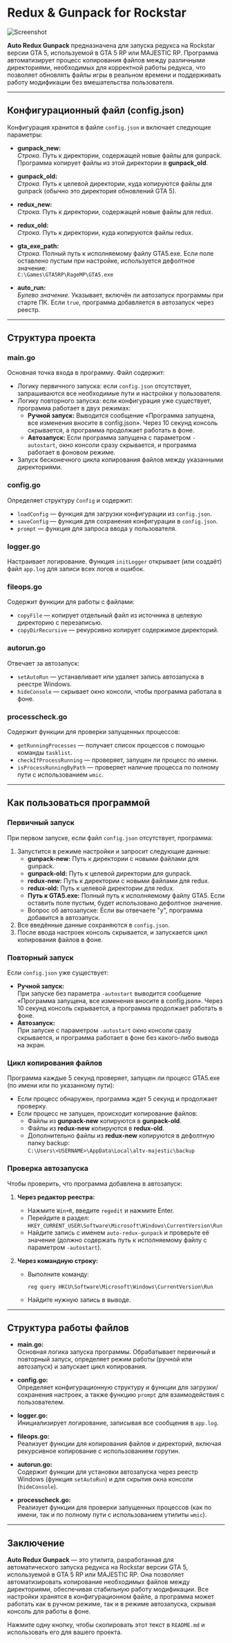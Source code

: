 # Redux & Gunpack for Rockstar

![Screenshot](shapka_uzkaya.JPG)

**Auto Redux Gunpack** предназначена для запуска редукса на Rockstar версии GTA 5, используемой в GTA 5 RP или MAJESTIC RP. Программа автоматизирует процесс копирования файлов между различными директориями, необходимых для корректной работы редукса, что позволяет обновлять файлы игры в реальном времени и поддерживать работу модификации без вмешательства пользователя.

---


## Конфигурационный файл (config.json)

Конфигурация хранится в файле `config.json` и включает следующие параметры:

- **gunpack_new:**  
  *Строка.* Путь к директории, содержащей новые файлы для gunpack. Программа копирует файлы из этой директории в **gunpack_old**.

- **gunpack_old:**  
  *Строка.* Путь к целевой директории, куда копируются файлы для gunpack (обычно это директория обновлений GTA 5).

- **redux_new:**  
  *Строка.* Путь к директории, содержащей новые файлы для redux.

- **redux_old:**  
  *Строка.* Путь к директории, куда копируются файлы redux.

- **gta_exe_path:**  
  *Строка.* Полный путь к исполняемому файлу GTA5.exe. Если поле оставлено пустым при настройке, используется дефолтное значение:  
  `C:\Games\GTA5RP\RageMP\GTA5.exe`

- **auto_run:**  
  *Булево значение.* Указывает, включён ли автозапуск программы при старте ПК. Если `true`, программа добавляется в автозапуск через реестр.

---

## Структура проекта

### main.go
Основная точка входа в программу. Файл содержит:
- Логику первичного запуска: если `config.json` отсутствует, запрашиваются все необходимые пути и настройки у пользователя.
- Логику повторного запуска: если конфигурация уже существует, программа работает в двух режимах:
    - **Ручной запуск:** Выводится сообщение «Программа запущена, все изменения вносите в config.json». Через 10 секунд консоль скрывается, а программа продолжает работать в фоне.
    - **Автозапуск:** Если программа запущена с параметром `-autostart`, окно консоли сразу скрывается, и программа работает в фоновом режиме.
- Запуск бесконечного цикла копирования файлов между указанными директориями.

### config.go
Определяет структуру `Config` и содержит:
- `loadConfig` — функция для загрузки конфигурации из `config.json`.
- `saveConfig` — функция для сохранения конфигурации в `config.json`.
- `prompt` — функция для запроса ввода у пользователя.

### logger.go
Настраивает логирование. Функция `initLogger` открывает (или создаёт) файл `app.log` для записи всех логов и ошибок.

### fileops.go
Содержит функции для работы с файлами:
- `copyFile` — копирует отдельный файл из источника в целевую директорию с перезаписью.
- `copyDirRecursive` — рекурсивно копирует содержимое директорий.

### autorun.go
Отвечает за автозапуск:
- `setAutoRun` — устанавливает или удаляет запись автозапуска в реестре Windows.
- `hideConsole` — скрывает окно консоли, чтобы программа работала в фоне.

### processcheck.go
Содержит функции для проверки запущенных процессов:
- `getRunningProcesses` — получает список процессов с помощью команды `tasklist`.
- `checkIfProcessRunning` — проверяет, запущен ли процесс по имени.
- `isProcessRunningByPath` — проверяет наличие процесса по полному пути с использованием `wmic`.

---

## Как пользоваться программой

### Первичный запуск
При первом запуске, если файл `config.json` отсутствует, программа:
1. Запустится в режиме настройки и запросит следующие данные:
    - **gunpack-new:** Путь к директории с новыми файлами для gunpack.
    - **gunpack-old:** Путь к целевой директории для gunpack.
    - **redux-new:** Путь к директории с новыми файлами для redux.
    - **redux-old:** Путь к целевой директории для redux.
    - **Путь к GTA5.exe:** Полный путь к исполняемому файлу GTA5. Если оставить поле пустым, будет использовано дефолтное значение.
    - Вопрос об автозапуске: Если вы отвечаете "y", программа добавится в автозапуск.
2. Все введённые данные сохраняются в `config.json`.
3. После ввода настроек консоль скрывается, и запускается цикл копирования файлов в фоне.

### Повторный запуск
Если `config.json` уже существует:
- **Ручной запуск:**  
  При запуске без параметра `-autostart` выводится сообщение «Программа запущена, все изменения вносите в config.json». Через 10 секунд консоль скрывается, а программа продолжает работать в фоне.
- **Автозапуск:**  
  При запуске с параметром `-autostart` окно консоли сразу скрывается, и программа работает в фоне без какого-либо вывода на экран.

### Цикл копирования файлов
Программа каждые 5 секунд проверяет, запущен ли процесс GTA5.exe (по имени или по указанному пути):
- Если процесс обнаружен, программа ждет 5 секунд и продолжает проверку.
- Если процесс не запущен, происходит копирование файлов:
    - Файлы из **gunpack-new** копируются в **gunpack-old**.
    - Файлы из **redux-new** копируются в **redux-old**.
    - Дополнительно файлы из **redux-new** копируются в дефолтную папку backup:  
      `C:\Users\<USERNAME>\AppData\Local\altv-majestic\backup`

### Проверка автозапуска
Чтобы проверить, что программа добавлена в автозапуск:
1. **Через редактор реестра:**
    - Нажмите `Win+R`, введите `regedit` и нажмите Enter.
    - Перейдите в раздел:  
      `HKEY_CURRENT_USER\Software\Microsoft\Windows\CurrentVersion\Run`
    - Найдите запись с именем `auto-redux-gunpack` и проверьте её значение (должно содержать путь к исполняемому файлу с параметром `-autostart`).

2. **Через командную строку:**
    - Выполните команду:
      ```batch
      reg query HKCU\Software\Microsoft\Windows\CurrentVersion\Run
      ```
    - Найдите нужную запись в выводе.

---

## Структура работы файлов

- **main.go:**  
  Основная логика запуска программы. Обрабатывает первичный и повторный запуск, определяет режим работы (ручной или автозапуск) и запускает цикл копирования.

- **config.go:**  
  Определяет конфигурационную структуру и функции для загрузки/сохранения настроек, а также функцию `prompt` для взаимодействия с пользователем.

- **logger.go:**  
  Инициализирует логирование, записывая все сообщения в `app.log`.

- **fileops.go:**  
  Реализует функции для копирования файлов и директорий, включая рекурсивное копирование с использованием горутин.

- **autorun.go:**  
  Содержит функции для установки автозапуска через реестр Windows (функция `setAutoRun`) и для скрытия окна консоли (`hideConsole`).

- **processcheck.go:**  
  Реализует функции для проверки запущенных процессов (как по имени, так и по полному пути с использованием утилиты `wmic`).

---

## Заключение

**Auto Redux Gunpack** — это утилита, разработанная для автоматического запуска редукса на Rockstar версии GTA 5, используемой в GTA 5 RP или MAJESTIC RP. Она позволяет автоматизировать копирование необходимых файлов между директориями, обеспечивая стабильную работу модификации. Все настройки хранятся в конфигурационном файле, а программа может работать как в ручном режиме, так и в режиме автозапуска, скрывая консоль для работы в фоне.

Нажмите одну кнопку, чтобы скопировать этот текст в `README.md` и использовать его для вашего проекта.
